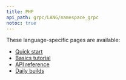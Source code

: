 ```yaml
---
title: PHP
api_path: grpc/LANG/namespace_grpc
notoc: true
---
```


These language-specific pages are available:

- [Quick start](quickstart/)
- [Basics tutorial](basics/)
- [API reference](api)
- [Daily builds](daily-builds)

